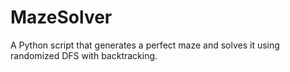 # MazeSolver
A Python script that generates a perfect maze and solves it using randomized DFS with backtracking.

